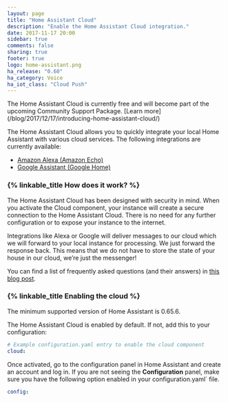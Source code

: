 ```yaml
---
layout: page
title: "Home Assistant Cloud"
description: "Enable the Home Assistant Cloud integration."
date: 2017-11-17 20:00
sidebar: true
comments: false
sharing: true
footer: true
logo: home-assistant.png
ha_release: "0.60"
ha_category: Voice
ha_iot_class: "Cloud Push"
---
```


<p class='note'>The Home Assistant Cloud is currently free and will become part of the upcoming Community Support Package. [Learn more](/blog/2017/12/17/introducing-home-assistant-cloud/)</p>

The Home Assistant Cloud allows you to quickly integrate your local Home Assistant with various cloud services. The following integrations are currently available:

 - [Amazon Alexa (Amazon Echo)](/cloud/alexa/)
 - [Google Assistant (Google Home)](/cloud/google_assistant/)

### {% linkable_title How does it work? %}

The Home Assistant Cloud has been designed with security in mind. When you activate the Cloud component, your instance will create a secure connection to the Home Assistant Cloud. There is no need for any further configuration or to expose your instance to the internet.

Integrations like Alexa or Google will deliver messages to our cloud which we will forward to your local instance for processing. We just forward the response back. This means that we do not have to store the state of your house in our cloud, we’re just the messenger!

You can find a list of frequently asked questions (and their answers) in [this blog post](/blog/2017/12/17/introducing-home-assistant-cloud/#faq).

### {% linkable_title Enabling the cloud %}

<p class='note'>
The minimum supported version of Home Assistant is 0.65.6.
</p>

The Home Assistant Cloud is enabled by default. If not, add this to your configuration:

```yaml
# Example configuration.yaml entry to enable the cloud component
cloud:
```

Once activated, go to the configuration panel in Home Assistant and create an account and log in. If you are not seeing the **Configuration** panel, make sure you have the following option enabled in your configuration.yaml` file.

```yaml
config:
```
